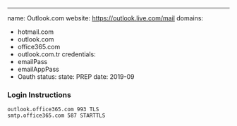---
name: Outlook.com
website: https://outlook.live.com/mail
domains:
 - hotmail.com
 - outlook.com
 - office365.com
 - outlook.com.tr
credentials: 
 - emailPass
 - emailAppPass
 - Oauth
 status:
 state: PREP
 date: 2019-09
### Login Instructions
```
outlook.office365.com 993 TLS
smtp.office365.com 587 STARTTLS
```